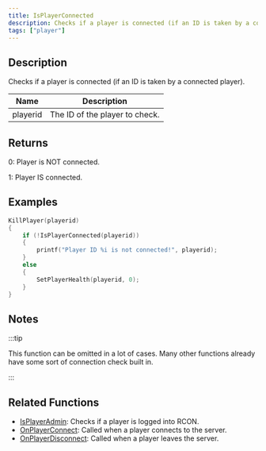 ```yaml
---
title: IsPlayerConnected
description: Checks if a player is connected (if an ID is taken by a connected player).
tags: ["player"]
---
```


## Description

Checks if a player is connected (if an ID is taken by a connected player).

| Name     | Description                    |
| -------- | ------------------------------ |
| playerid | The ID of the player to check. |

## Returns

0: Player is NOT connected.

1: Player IS connected.

## Examples

```c
KillPlayer(playerid)
{
    if (!IsPlayerConnected(playerid))
    {
        printf("Player ID %i is not connected!", playerid);
    }
    else
    {
        SetPlayerHealth(playerid, 0);
    }
}
```

## Notes

:::tip

This function can be omitted in a lot of cases. Many other functions already have some sort of connection check built in.

:::

## Related Functions

- [IsPlayerAdmin](IsPlayerAdmin.md): Checks if a player is logged into RCON.
- [OnPlayerConnect](../callbacks/OnPlayerConnect.md): Called when a player connects to the server.
- [OnPlayerDisconnect](../callbacks/OnPlayerDisconnect.md): Called when a player leaves the server.
